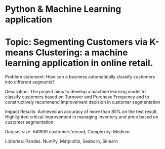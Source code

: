 # Python & Machine Learning application
# Topic: Segmenting Customers via K-means Clustering: a machine learning application in online retail.
Problem statement: How can a business automatically classify customers into different segments?

Descrption: The project aims to develop a machine learning model to classify customers based on Turnover and Purchase Frequency and to constructively recommend improvement decision in customer segmentation

Impact Results: Achieved an accuracy of more than 85% on the test result, Highlighted critical improvement in managing inventory and price based on customer segmentation

Dataset size: 541909 customers'record, Complexity: Medium

Libraries: Pandas. NumPy, Matplotlib, Seaborn, Sklearn 
